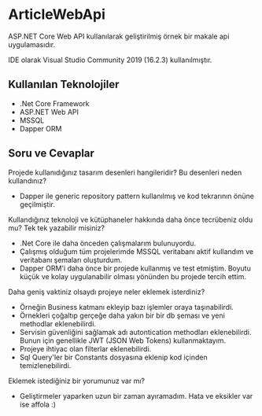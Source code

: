 # ArticleWebApi

ASP.NET Core Web API kullanılarak geliştirilmiş örnek bir makale api uygulamasıdır.

IDE olarak Visual Studio Community 2019 (16.2.3) kullanılmıştır.

## Kullanılan Teknolojiler

- .Net Core Framework
- ASP.NET Web API
- MSSQL
- Dapper ORM

## Soru ve Cevaplar

Projede kullanıdığınız tasarım desenleri hangileridir? Bu desenleri neden kullandınız?
+ Dapper ile generic repository pattern kullanılmış ve kod tekrarının önüne geçilmiştir.

Kullandığınız teknoloji ve kütüphaneler hakkında daha önce tecrübeniz oldu mu? Tek tek
yazabilir misiniz?
+ .Net Core ile daha önceden çalışmalarım bulunuyordu.
+ Çalışmış olduğum tüm projelerimde MSSQL veritabanı aktif kullandım ve veritabanı şemaları oluşturdum.
+ Dapper ORM'i daha önce bir projede kullanmış ve test etmiştim. Boyutu küçük ve kolay uygulanabilir olması yönünden bu projede tercih ettim.

Daha geniş vaktiniz olsaydı projeye neler eklemek isterdiniz?
+ Örneğin Business katmanı ekleyip bazı işlemler oraya taşınabilirdi.
+ Örnekleri çoğaltıp gerçeğe daha yakın bir bir db şeması ve yeni methodlar eklenebilirdi.
+ Servisin güvenliğini sağlamak adı autontication methodları eklenebilirdi. Bunun için genellikle JWT (JSON Web Tokens) kullanmaktayım.
+ Projeye ihtiyac olan filterlar eklenebilirdi.
+ Sql Query'ler bir Constants dosyasına eklenip kod içinden temizlenebilirdi.

Eklemek istediğiniz bir yorumunuz var mı?
+ Geliştirmeler yaparken uzun bir zaman ayıramadım. Hata ve eksikler var ise affola :)
